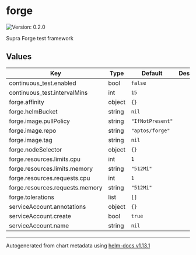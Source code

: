# forge

![Version: 0.2.0](https://img.shields.io/badge/Version-0.2.0-informational?style=flat-square)

Supra Forge test framework

## Values

| Key | Type | Default | Description |
|-----|------|---------|-------------|
| continuous_test.enabled | bool | `false` |  |
| continuous_test.intervalMins | int | `15` |  |
| forge.affinity | object | `{}` |  |
| forge.helmBucket | string | `nil` |  |
| forge.image.pullPolicy | string | `"IfNotPresent"` |  |
| forge.image.repo | string | `"aptos/forge"` |  |
| forge.image.tag | string | `nil` |  |
| forge.nodeSelector | object | `{}` |  |
| forge.resources.limits.cpu | int | `1` |  |
| forge.resources.limits.memory | string | `"512Mi"` |  |
| forge.resources.requests.cpu | int | `1` |  |
| forge.resources.requests.memory | string | `"512Mi"` |  |
| forge.tolerations | list | `[]` |  |
| serviceAccount.annotations | object | `{}` |  |
| serviceAccount.create | bool | `true` |  |
| serviceAccount.name | string | `nil` |  |

----------------------------------------------
Autogenerated from chart metadata using [helm-docs v1.13.1](https://github.com/norwoodj/helm-docs/releases/v1.13.1)
